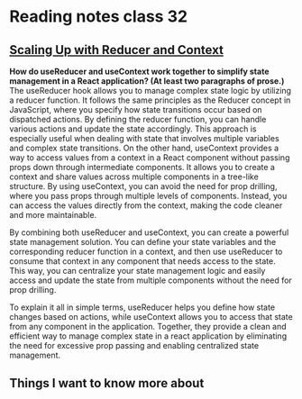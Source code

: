 # Reading notes class 32

## [Scaling Up with Reducer and Context](https://react.dev/learn/scaling-up-with-reducer-and-context)

**How do useReducer and useContext work together to simplify state management in a React application? (At least two paragraphs of prose.)**
The useReducer hook allows you to manage complex state logic by utilizing a reducer function. It follows the same principles as the Reducer concept in JavaScript, where you specify how state transitions occur based on dispatched actions. By defining the reducer function, you can handle various actions and update the state accordingly. This approach is especially useful when dealing with state that involves multiple variables and complex state transitions. On the other hand, useContext provides a way to access values from a context in a React component without passing props down through intermediate components. It allows you to create a context and share values across multiple components in a tree-like structure. By using useContext, you can avoid the need for prop drilling, where you pass props through multiple levels of components. Instead, you can access the values directly from the context, making the code cleaner and more maintainable.

By combining both useReducer and useContext, you can create a powerful state management solution. You can define your state variables and the corresponding reducer function in a context, and then use useReducer to consume that context in any component that needs access to the state. This way, you can centralize your state management logic and easily access and update the state from multiple components without the need for prop drilling.

To explain it all in simple terms, useReducer helps you define how state changes based on actions, while useContext allows you to access that state from any component in the application. Together, they provide a clean and efficient way to manage complex state in a react application by eliminating the need for excessive prop passing and enabling centralized state management.

## Things I want to know more about
